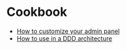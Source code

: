 # Cookbook

* [How to customize your admin panel](admin_panel.md)
* [How to use in a DDD architecture](ddd_architecture.md)
